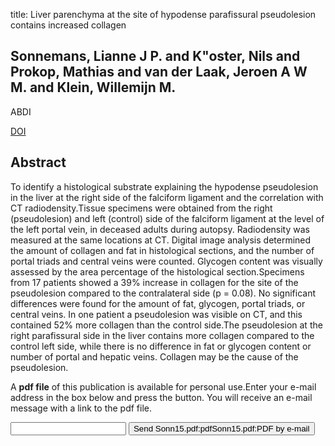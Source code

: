 title: Liver parenchyma at the site of hypodense parafissural pseudolesion contains increased collagen

## Sonnemans, Lianne J P. and K"oster, Nils and Prokop, Mathias and van der Laak, Jeroen A W M. and Klein, Willemijn M.
ABDI

<a href="https://doi.org/10.1007/s00261-015-0442-8">DOI</a>

## Abstract
To identify a histological substrate explaining the hypodense pseudolesion in the liver at the right side of the falciform ligament and the correlation with CT radiodensity.Tissue specimens were obtained from the right (pseudolesion) and left (control) side of the falciform ligament at the level of the left portal vein, in deceased adults during autopsy. Radiodensity was measured at the same locations at CT. Digital image analysis determined the amount of collagen and fat in histological sections, and the number of portal triads and central veins were counted. Glycogen content was visually assessed by the area percentage of the histological section.Specimens from 17 patients showed a 39% increase in collagen for the site of the pseudolesion compared to the contralateral side (p = 0.08). No significant differences were found for the amount of fat, glycogen, portal triads, or central veins. In one patient a pseudolesion was visible on CT, and this contained 52% more collagen than the control side.The pseudolesion at the right parafissural side in the liver contains more collagen compared to the control left side, while there is no difference in fat or glycogen content or number of portal and hepatic veins. Collagen may be the cause of the pseudolesion.

A <b>pdf file</b> of this publication is available for personal use.Enter your e-mail address in the box below and press the button. You will receive an e-mail message with a link to the pdf file.
<form action="sender.php">  <input type="text" name="email">  <input type="submit" value="Send Sonn15.pdf:pdfSonn15.pdf:PDF by e-mail"></form>